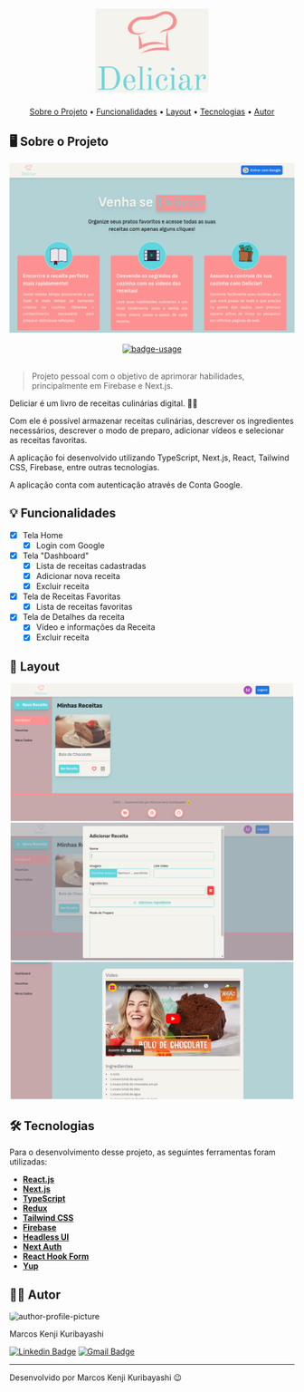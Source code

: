 <!-- CABEÇALHO -->
<div id="readme-top" align="center">
    <h1>
        <img width=200 src="/public/img/deliciar-logo.png" alt="logo de Deliciar" />
    </h1>
    <p>
        <a href="#%EF%B8%8F-sobre-o-projeto">Sobre o Projeto</a> •
        <a href="#-funcionalidades">Funcionalidades</a> •
        <a href="#-layout">Layout</a> •
        <a href="#%EF%B8%8F-tecnologias">Tecnologias</a> •
        <a href="#-autor">Autor</a>
    </p>
</div>

<!-- SOBRE O PROJETO -->

## 🖥️ Sobre o Projeto

<div align="center">
    <img src="/public/img/home-page.png" width=800/>
    <br/>
    <br/>
    <a href="https://deliciar.vercel.app/">
        <img src="https://img.shields.io/badge/demo-ver%20aplicação-blue?style=for-the-badge" alt="badge-usage" >
    </a>
</div>

<br/>

> Projeto pessoal com o objetivo de aprimorar habilidades, principalmente em Firebase e Next.js.

Deliciar é um livro de receitas culinárias digital. 👨‍🍳

Com ele é possível armazenar receitas culinárias, descrever os ingredientes necessários, descrever o modo de preparo, adicionar vídeos e selecionar as receitas favoritas.

A aplicação foi desenvolvido utilizando TypeScript, Next.js, React, Tailwind CSS, Firebase, entre outras tecnologias.

A aplicação conta com autenticação através de Conta Google.

<!-- FUNCIONALIDADES -->

## 💡 Funcionalidades

- [x] Tela Home
  - [x] Login com Google
- [x] Tela "Dashboard"
  - [x] Lista de receitas cadastradas
  - [x] Adicionar nova receita
  - [x] Excluir receita
- [x] Tela de Receitas Favoritas
  - [x] Lista de receitas favoritas
- [x] Tela de Detalhes da receita
  - [x] Vídeo e informações da Receita
  - [x] Excluir receita

<!-- LAYOUT -->

## 🎨 Layout

<p align="center">
  <img src="/public/img/dashboard-page.png" width=500>

  <img src="/public/img/recipe-addition.png" width=500>

  <img src="/public/img/recipe-page.png" width=500>
</p>

<!-- TECNOLOGIAS -->

## 🛠️ Tecnologias

Para o desenvolvimento desse projeto, as seguintes ferramentas foram utilizadas:

- **[React.js](https://pt-br.reactjs.org/)**
- **[Next.js](https://nextjs.org/)**
- **[TypeScript](https://www.typescriptlang.org/)**
- **[Redux](https://redux.js.org/)**
- **[Tailwind CSS](https://tailwindcss.com/)**
- **[Firebase](https://firebase.google.com/?hl=pt)**
- **[Headless UI](https://headlessui.com/)**
- **[Next Auth](https://next-auth.js.org/)**
- **[React Hook Form](https://www.react-hook-form.com/)**
- **[Yup](https://www.npmjs.com/package/yup)**

## 👨‍💻 Autor

<img style="border-radius: 15%;" src="https://gitlab.com/uploads/-/system/user/avatar/8603970/avatar.png?width=400" width=70 alt="author-profile-picture"/>

Marcos Kenji Kuribayashi

[![Linkedin Badge](https://img.shields.io/badge/-LinkedIn-blue?style=flat&logo=Linkedin&logoColor=white)](https://www.linkedin.com/in/marcos-kuribayashi/) [![Gmail Badge](https://img.shields.io/badge/-marcosken13@gmail.com-c14438?style=flat&logo=Gmail&logoColor=white)](mailto:marcosken13@gmail.com)

---

Desenvolvido por Marcos Kenji Kuribayashi 😉
